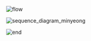 ![flow](https://github.com/user-attachments/assets/268ba76b-49e2-4ed1-8eb7-d86672ed6c11)

![sequence_diagram_minyeong](https://github.com/user-attachments/assets/9546e6c0-be90-4acc-90c7-4e5c1507059f)

![end](https://github.com/user-attachments/assets/36f2e237-4812-4c31-b90c-697a8114b1ad)
